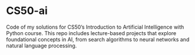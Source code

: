 # CS50-ai
Code of my solutions for CS50’s Introduction to Artificial Intelligence with Python course. This repo includes lecture-based projects that explore foundational concepts in AI, from search algorithms to neural networks and natural language processing.
